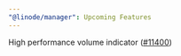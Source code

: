```yaml
---
"@linode/manager": Upcoming Features
---
```


High performance volume indicator ([#11400](https://github.com/linode/manager/pull/11400))
